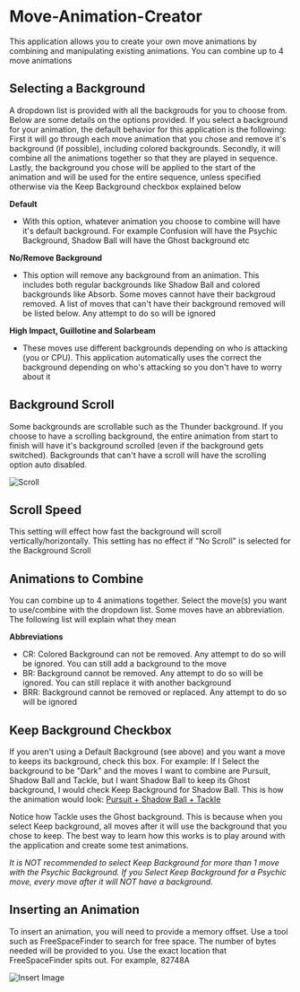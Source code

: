 # Move-Animation-Creator

This application allows you to create your own move animations by combining and manipulating existing animations. You can combine up to 4 move animations 

## Selecting a Background
A dropdown list is provided with all the backgrouds for you to choose from. Below are some details on the options provided. If you select a background for your animation, the default behavior for this application is the following: First it will go through each move animation that you chose and remove it's background (if possible), including colored backgrounds. Secondly, it will combine all the animations together so that they are played in sequence. Lastly, the background you chose will be applied to the start of the animation and will be used for the entire sequence, unless specified otherwise via the Keep Background checkbox explained below

**Default**
* With this option, whatever animation you choose to combine will have it's default background. For example Confusion will have the Psychic Background, Shadow Ball will have the Ghost background etc

**No/Remove Background**
* This option will remove any background from an animation. This includes both regular backgrounds like Shadow Ball and colored backgrounds like Absorb. Some moves cannot have their backgroud removed. A list of moves that can't have their background removed will be listed below. Any attempt to do so will be ignored

**High Impact, Guillotine and Solarbeam**
* These moves use different backgrounds depending on who is attacking (you or CPU). This application automatically uses the correct the background depending on who's attacking so you don't have to worry about it

## Background Scroll
Some backgrounds are scrollable such as the Thunder background. If you choose to have a scrolling background, the entire animation from start to finish will have it's background scrolled (even if the background gets switched). Backgrounds that can't have a scroll will have the scrolling option auto disabled.

![Scroll](https://imgur.com/Vd3eGeo.png)

## Scroll Speed
This setting will effect how fast the background will scroll vertically/horizontally. This setting has no effect if "No Scroll" is selected for the Background Scroll

## Animations to Combine
You can combine up to 4 animations together. Select the move(s) you want to use/combine with the dropdown list. Some moves have an abbreviation. The following list will explain what they mean

**Abbreviations**

* CR: Colored Background can not be removed. Any attempt to do so will be ignored. You can still add a background to the move
* BR: Background cannot be removed. Any attempt to do so will be ignored. You can still replace it with another background
* BRR: Background cannot be removed or replaced. Any attempt to do so will be ignored

## Keep Background Checkbox
If you aren't using a Default Background (see above) and you want a move to keeps its background, check this box. For example: If I Select the background to be "Dark" and the moves I want to combine are Pursuit, Shadow Ball and Tackle, but I want Shadow Ball to keep its Ghost background, I would check Keep Background for Shadow Ball. This is how the animation would look: [Pursuit + Shadow Ball + Tackle](https://www.youtube.com/watch?v=QOTW5hlX6XE&ab_channel=KakashiSensei)

Notice how Tackle uses the Ghost background. This is because when you select Keep background, all moves after it will use the background that you chose to keep. The best way to learn how this works is to play around with the application and create some test animations.

*It is NOT recommended to select Keep Background for more than 1 move with the Psychic Background. If you Select Keep Background for a Psychic move, every move after it will NOT have a background.*

## Inserting an Animation
To insert an animation, you will need to provide a memory offset. Use a tool such as FreeSpaceFinder to search for free space. The number of bytes needed will be provided to you. Use the exact location that FreeSpaceFinder spits out. For example, 82748A

![Insert Image](https://imgur.com/UVjpqI7.png)

